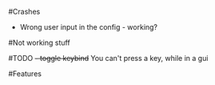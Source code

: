 #Crashes
- Wrong user input in the config - working?

#Not working stuff

#TODO
~~- toggle keybind~~ You can't press a key, while in a gui

#Features
